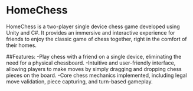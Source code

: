 # HomeChess
HomeChess is a two-player single device chess game developed using Unity and C#. It provides an immersive and interactive experience for friends to enjoy the classic game of chess together, right in the comfort of their homes.

##Features:
-Play chess with a friend on a single device, eliminating the need for a physical chessboard.
-Intuitive and user-friendly interface, allowing players to make moves by simply dragging and dropping chess pieces on the board.
-Core chess mechanics implemented, including legal move validation, piece capturing, and turn-based gameplay.
